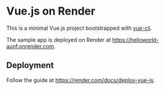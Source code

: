 # Vue.js on Render

This is a minimal Vue.js project bootstrapped with [vue-cli](https://cli.vuejs.org/guide/creating-a-project.html).

The sample app is deployed on Render at https://helloworld-aunf.onrender.com.

## Deployment

Follow the guide at https://render.com/docs/deploy-vue-js.
